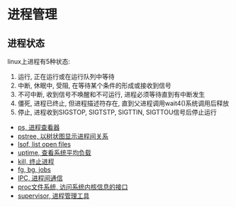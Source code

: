 # 进程管理

## 进程状态

linux上进程有5种状态: <br/>
1. 运行, 正在运行或在运行队列中等待
2. 中断, 休眠中, 受阻, 在等待某个条件的形成或接收到信号
3. 不可中断, 收到信号不唤醒和不可运行, 进程必须等待直到有中断发生
4. 僵死, 进程已终止, 但进程描述符存在, 直到父进程调用wait4()系统调用后释放
5. 停止, 进程收到SIGSTOP, SIGTSTP, SIGTTIN, SIGTTOU信号后停止运行


+ [ps, 进程查看器](https://github.com/HudsonWu/linuxStudying/blob/master/performance/process/ps.md)
+ [pstree, 以树状图显示进程间关系](https://github.com/HudsonWu/linuxStudying/blob/master/performance/process/pstree.md)
+ [lsof, list open files](https://github.com/HudsonWu/linuxStudying/blob/master/performance/process/lsof.md)
+ [uptime, 查看系统平均负载](https://github.com/HudsonWu/linuxStudying/blob/master/performance/process/uptime.md)
+ [kill, 终止进程](https://github.com/HudsonWu/linuxStudying/blob/master/performance/process/kill.md)
+ [fg, bg, jobs](https://github.com/HudsonWu/linuxStudying/blob/master//performance/process/jobs.md)
+ [IPC, 进程间通信](https://github.com/HudsonWu/linuxStudying/blob/master/performance/process/ipc.md)
+ [proc文件系统, 访问系统内核信息的接口](https://github.com/HudsonWu/linuxStudying/blob/master/performance/process/procfs.md)
+ [supervisor, 进程管理工具](https://github.com/HudsonWu/linuxStudying/tree/master/performance/process/supervisor)

